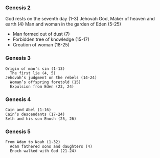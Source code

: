 ### Genesis 2

God rests on the seventh day (1-3)
Jehovah God, Maker of heaven and earth (4)
Man and woman in the garden of Eden (5-25)
- Man formed out of dust (7)
- Forbidden tree of knowledge (15-17)
- Creation of woman (18-25)

### Genesis 3

```
Origin of man’s sin (1-13)
  The first lie (4, 5)
Jehovah’s judgment on the rebels (14-24)
  Woman’s offspring foretold (15)
  Expulsion from Eden (23, 24)
```

### Genesis 4

```
Cain and Abel (1-16)
Cain’s descendants (17-24)
Seth and his son Enosh (25, 26)
```

### Genesis 5

```
From Adam to Noah (1-32)
  Adam fathered sons and daughters (4)
  Enoch walked with God (21-24)
```
